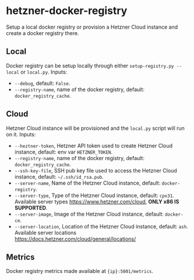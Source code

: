 # hetzner-docker-registry
Setup a local docker registry or provision a Hetzner Cloud instance and create a docker registry there.

## Local
Docker registry can be setup locally through either `setup-registry.py --local` or `local.py`.
Inputs:
* `--debug`, default: `False`.
* `--registry-name`, name of the docker registry, default: `docker_registry_cache`.

## Cloud
Hetzner Cloud instance will be provisioned and the `local.py` script will run on it.
Inputs:
* `--heztner-token`, Hetzner API token used to create Hetzner Cloud instance, default: env var `HETZNER_TOKEN`. 
* `--registry-name`, name of the docker registry, default: `docker_registry_cache`.
* `--ssh-key-file`, SSH pub key file used to access the Hetzner Cloud instance, default: `~/.ssh/id_rsa.pub`.
* `--server-name`, Name of the Hetzner Cloud instance, default: `docker-registry`.
* `--server-type`, Type of the Hetzner Cloud instance, default: `cpx31`. Available server types <https://www.hetzner.com/cloud>, **ONLY x86 IS SUPPORTED**.  
* `--server-image`, Image of the Hetzner Cloud instance, default: `docker-ce`.
* `--server-location`, Location of the Hetzner Cloud instance, default: `ash`. Available server locations <https://docs.hetzner.com/cloud/general/locations/>

## Metrics
Docker registry metrics made available at `{ip}:5001/metrics`.

